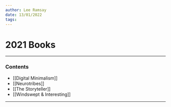 ```yaml
---
author: Lee Ramsay
date: 13/01/2022
tags:
---
```


# 2021 Books
---
 
 ### Contents


*  [[Digital Minimalism]]
* [[Neurotribes]]
* [[The Storyteller]]
* [[Windswept & Interesting]]


___
